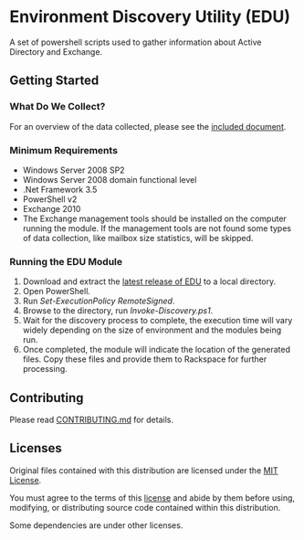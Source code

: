 # Environment Discovery Utility (EDU)

A set of powershell scripts used to gather information about Active Directory and Exchange.

## Getting Started

### What Do We Collect?

For an overview of the data collected, please see the [included document](/src/edu-data-collection-summary.pdf).

### Minimum Requirements

- Windows Server 2008 SP2
- Windows Server 2008 domain functional level 
- .Net Framework 3.5
- PowerShell v2
- Exchange 2010
- The Exchange management tools should be installed on the computer running the module.  If the management tools are not found some types of data collection, like mailbox size statistics, will be skipped.

### Running the EDU Module

1. Download and extract the [latest release of EDU](https://github.com/rackerlabs/environment-discovery-utility/releases/latest) to a local directory.
2. Open PowerShell.
3. Run *Set-ExecutionPolicy RemoteSigned*. 
2. Browse to the directory, run *Invoke-Discovery.ps1*.
3. Wait for the discovery process to complete, the execution time will vary widely depending on the size of environment and the modules being run.
4. Once completed, the module will indicate the location of the generated files. Copy these files and provide them to Rackspace for further processing.

## Contributing

Please read [CONTRIBUTING.md](CONTRIBUTING.md) for details.

## Licenses

Original files contained with this distribution are licensed under the [MIT License](https://en.wikipedia.org/wiki/MIT_License).

You must agree to the terms of this [license](LICENSE.txt) and abide by them before using, modifying, or distributing source code contained within this distribution.

Some dependencies are under other licenses.
